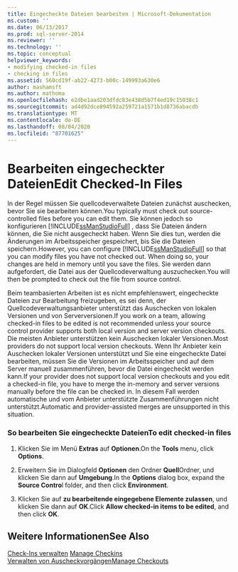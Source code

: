 ```yaml
---
title: Eingecheckte Dateien bearbeiten | Microsoft-Dokumentation
ms.custom: ''
ms.date: 06/13/2017
ms.prod: sql-server-2014
ms.reviewer: ''
ms.technology: ''
ms.topic: conceptual
helpviewer_keywords:
- modifying checked-in files
- checking in files
ms.assetid: 560cd19f-ab22-4273-b00c-149993a630e6
author: mashamsft
ms.author: mathoma
ms.openlocfilehash: e2dbe1aad203dfdc83e438d5b7f4ed19c15038c1
ms.sourcegitcommit: ad4d92dce894592a259721a1571b1d8736abacdb
ms.translationtype: MT
ms.contentlocale: de-DE
ms.lasthandoff: 08/04/2020
ms.locfileid: "87701625"
---
```

# <a name="edit-checked-in-files"></a><span data-ttu-id="d32d8-102">Bearbeiten eingecheckter Dateien</span><span class="sxs-lookup"><span data-stu-id="d32d8-102">Edit Checked-In Files</span></span>
  <span data-ttu-id="d32d8-103">In der Regel müssen Sie quellcodeverwaltete Dateien zunächst auschecken, bevor Sie sie bearbeiten können.</span><span class="sxs-lookup"><span data-stu-id="d32d8-103">You typically must check out source-controlled files before you can edit them.</span></span> <span data-ttu-id="d32d8-104">Sie können jedoch so konfigurieren [!INCLUDE[ssManStudioFull](../includes/ssmanstudiofull-md.md)] , dass Sie Dateien ändern können, die Sie nicht ausgecheckt haben. Wenn Sie dies tun, werden die Änderungen im Arbeitsspeicher gespeichert, bis Sie die Dateien speichern.</span><span class="sxs-lookup"><span data-stu-id="d32d8-104">However, you can configure [!INCLUDE[ssManStudioFull](../includes/ssmanstudiofull-md.md)] so that you can modify files you have not checked out. When doing so, your changes are held in memory until you save the files.</span></span> <span data-ttu-id="d32d8-105">Sie werden dann aufgefordert, die Datei aus der Quellcodeverwaltung auszuchecken.</span><span class="sxs-lookup"><span data-stu-id="d32d8-105">You will then be prompted to check out the file from source control.</span></span>  
  
 <span data-ttu-id="d32d8-106">Beim teambasierten Arbeiten ist es nicht empfehlenswert, eingecheckte Dateien zur Bearbeitung freizugeben, es sei denn, der Quellcodeverwaltungsanbieter unterstützt das Auschecken von lokalen Versionen und von Serverversionen.</span><span class="sxs-lookup"><span data-stu-id="d32d8-106">If you work on a team, allowing checked-in files to be edited is not recommended unless your source control provider supports both local version and server version checkouts.</span></span> <span data-ttu-id="d32d8-107">Die meisten Anbieter unterstützen kein Auschecken lokaler Versionen.</span><span class="sxs-lookup"><span data-stu-id="d32d8-107">Most providers do not support local version checkouts.</span></span> <span data-ttu-id="d32d8-108">Wenn Ihr Anbieter kein Auschecken lokaler Versionen unterstützt und Sie eine eingecheckte Datei bearbeiten, müssen Sie die Versionen im Arbeitsspeicher und auf dem Server manuell zusammenführen, bevor die Datei eingecheckt werden kann.</span><span class="sxs-lookup"><span data-stu-id="d32d8-108">If your provider does not support local version checkouts and you edit a checked-in file, you have to merge the in-memory and server versions manually before the file can be checked in.</span></span> <span data-ttu-id="d32d8-109">In diesem Fall werden automatische und vom Anbieter unterstützte Zusammenführungen nicht unterstützt.</span><span class="sxs-lookup"><span data-stu-id="d32d8-109">Automatic and provider-assisted merges are unsupported in this situation.</span></span>  
  
### <a name="to-edit-checked-in-files"></a><span data-ttu-id="d32d8-110">So bearbeiten Sie eingecheckte Dateien</span><span class="sxs-lookup"><span data-stu-id="d32d8-110">To edit checked-in files</span></span>  
  
1.  <span data-ttu-id="d32d8-111">Klicken Sie im Menü **Extras** auf **Optionen**.</span><span class="sxs-lookup"><span data-stu-id="d32d8-111">On the **Tools** menu, click **Options**.</span></span>  
  
2.  <span data-ttu-id="d32d8-112">Erweitern Sie im Dialogfeld **Optionen** den Ordner **Quell**Ordner, und klicken Sie dann auf **Umgebung**.</span><span class="sxs-lookup"><span data-stu-id="d32d8-112">In the **Options** dialog box, expand the **Source Contro**l folder, and then click **Environment**.</span></span>  
  
3.  <span data-ttu-id="d32d8-113">Klicken Sie auf **zu bearbeitende eingegebene Elemente zulassen**, und klicken Sie dann auf **OK**.</span><span class="sxs-lookup"><span data-stu-id="d32d8-113">Click **Allow checked-in items to be edited**, and then click **OK**.</span></span>  
  
## <a name="see-also"></a><span data-ttu-id="d32d8-114">Weitere Informationen</span><span class="sxs-lookup"><span data-stu-id="d32d8-114">See Also</span></span>  
 <span data-ttu-id="d32d8-115">[Check-Ins verwalten](../../2014/database-engine/manage-checkins.md) </span><span class="sxs-lookup"><span data-stu-id="d32d8-115">[Manage Checkins](../../2014/database-engine/manage-checkins.md) </span></span>  
 [<span data-ttu-id="d32d8-116">Verwalten von Auscheckvorgängen</span><span class="sxs-lookup"><span data-stu-id="d32d8-116">Manage Checkouts</span></span>](../../2014/database-engine/manage-checkouts.md)  
  
  
